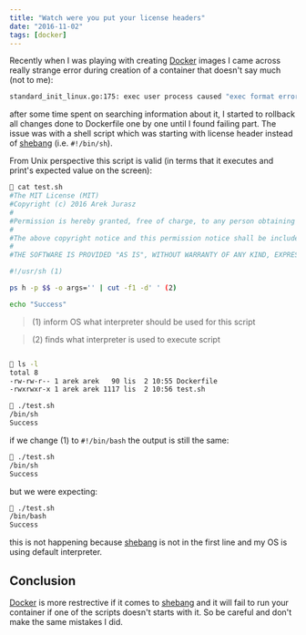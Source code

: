 ```yaml
---
title: "Watch were you put your license headers"
date: "2016-11-02"
tags: [docker]
---
```


Recently when I was playing with creating [Docker](https://www.docker.com/) images I came across really strange error during creation of a container that doesn't say much (not to me):

```bash
standard_init_linux.go:175: exec user process caused "exec format error"
```

<!-- end -->

after some time spent on searching information about it, I started to rollback all changes done to Dockerfile one by one until I found failing part. The issue was with a shell script which was starting with license header instead of [shebang](https://en.wikipedia.org/wiki/Shebang_(Unix)) (i.e. `#!/bin/sh`).

From Unix perspective this script is valid (in terms that it executes and print's expected value on the screen):

```bash
 cat test.sh
#The MIT License (MIT)
#Copyright (c) 2016 Arek Jurasz
#
#Permission is hereby granted, free of charge, to any person obtaining a copy of this software and associated documentation files (the "Software"), to deal in the Software without restriction, including without #limitation the rights to use, copy, modify, merge, publish, distribute, sublicense, and/or sell copies of the Software, and to permit persons to whom the Software is furnished to do so, subject to the following #conditions:
#
#The above copyright notice and this permission notice shall be included in all copies or substantial portions of the Software.
#
#THE SOFTWARE IS PROVIDED "AS IS", WITHOUT WARRANTY OF ANY KIND, EXPRESS OR IMPLIED, INCLUDING BUT NOT LIMITED TO THE WARRANTIES OF MERCHANTABILITY, FITNESS FOR A PARTICULAR PURPOSE AND NONINFRINGEMENT. IN NO #EVENT SHALL THE AUTHORS OR COPYRIGHT HOLDERS BE LIABLE FOR ANY CLAIM, DAMAGES OR OTHER LIABILITY, WHETHER IN AN ACTION OF CONTRACT, TORT OR OTHERWISE, ARISING FROM, OUT OF OR IN CONNECTION WITH THE SOFTWARE OR #THE USE OR OTHER DEALINGS IN THE SOFTWARE.

#!/usr/sh (1)

ps h -p $$ -o args='' | cut -f1 -d' ' (2)

echo "Success"
```

> (1) inform OS what interpreter should be used for this script

> (2) finds what interpreter is used to execute script

```bash

 ls -l
total 8
-rw-rw-r-- 1 arek arek   90 lis  2 10:55 Dockerfile
-rwxrwxr-x 1 arek arek 1117 lis  2 10:56 test.sh

 ./test.sh
/bin/sh
Success
```

if we change (1) to `#!/bin/bash` the output is still the same:

```bash
 ./test.sh
/bin/sh
Success
```

but we were expecting:

```bash
 ./test.sh
/bin/bash
Success
```

this is not happening because [shebang](https://en.wikipedia.org/wiki/Shebang_(Unix)) is not in the first line and my OS is using default interpreter.


## Conclusion

[Docker](https://www.docker.com/) is more restrective if it comes to [shebang](https://en.wikipedia.org/wiki/Shebang_(Unix)) and it will fail to run your container if one of the scripts doesn't starts with it. So be careful and don't make the same mistakes I did.
